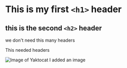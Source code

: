 # This is my first `<h1>` header
## this is the second `<h2>` header
we don't need this many headers

This needed headers

![Image of Yaktocat](https://octodex.github.com/images/yaktocat.png) 
I added an image
